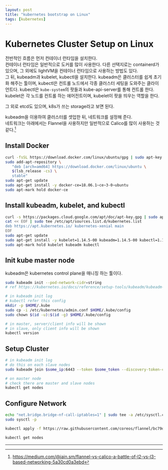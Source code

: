 ```yaml
---
layout: post
title: "kubernetes bootstrap on Linux"
tags: [kubernetes]
---
```

# Kubernetes Cluster Setup on Linux

전반적인 흐름은 먼저 컨테이너 런타임을 설치한다.  
컨테이너 런타임은 일반적으로 도커를 많이 사용한다. 다른 선택지로는 containerd가 있으며, 그 외에도 lightVM을 컨테이너 런타임으로 사용하는 방법도 있다.  
그 뒤, kubeadm과 kubelet, kubectl을 설치한다.
kubeadm은 클러스터를 쉽게 초기화 해주는 툴이며, kubectl은 컨트롤 노드에서 각종 클러스터 세팅을 도와주는 클라이언트다.
kubectl은 `kube-system`의 팟들과 kube-api-server를 통해 컨트롤 한다.  
kubelet은 각 노드를 컨트롤 하는 에어전트이며, kubelet이 팟을 띄우는 역할을 한다.  

그 외로 etcd도 있으며, k8s가 쓰는 storage라고 보면 된다.  

kubeadm을 이용하여 클러스터를 셋업한 뒤, 네트워크를 설정해 준다.  
네트워크는 아래에서는 Flannel을 사용하지만 일반적으로 Calico를 많이 사용하는 것 같다.[^1]

## Install Docker
```bash
curl -fsSL https://download.docker.com/linux/ubuntu/gpg | sudo apt-key add -
sudo add-apt-repository \
   "deb [arch=amd64] https://download.docker.com/linux/ubuntu \
   $(lsb_release -cs) \
   stable"
sudo apt-get update
sudo apt-get install -y docker-ce=18.06.1~ce~3-0~ubuntu
sudo apt-mark hold docker-ce
```

## Install kubeadm, kubelet, and kubectl

```bash
curl -s https://packages.cloud.google.com/apt/doc/apt-key.gpg | sudo apt-key add -
cat << EOF | sudo tee /etc/apt/sources.list.d/kubernetes.list
deb https://apt.kubernetes.io/ kubernetes-xenial main
EOF
sudo apt-get update
sudo apt-get install -y kubelet=1.14.5-00 kubeadm=1.14.5-00 kubectl=1.14.5-00
sudo apt-mark hold kubelet kubeadm kubectl
```
## Init kube master node 

kubeadm은 kubernetes control plane을 매니징 하는 툴이다.

```bash
sudo kubeadm init --pod-network-cidr=string
# ref https://kubernetes.io/docs/reference/setup-tools/kubeadm/kubeadm-init/

# in kubeadm init log
# kubectl refer this config
mkdir -p $HOME/.kube
sudo cp -i /etc/kubernetes/admin.conf $HOME/.kube/config
sudo chown $(id -u):$(id -g) $HOME/.kube/config

# in master, server/client info will be shown
# in slave, only client info will be shown
kubectl version
```

## Setup Cluster
```bash
# in kubeadm init log
# do this on each slave nodes
sudo kubeadm join $some_ip:6443 --token $some_token --discovery-token-ca-cert-hash $some_hash

# on master node
# check there are master and slave nodes
kubectl get nodes
```
## Configure Network
```bash
echo "net.bridge.bridge-nf-call-iptables=1" | sudo tee -a /etc/sysctl.conf
sudo sysctl -p

kubectl apply -f https://raw.githubusercontent.com/coreos/flannel/bc79dd1505b0c8681ece4de4c0d86c5cd2643275/Documentation/kube-flannel.yml

kubectl get nodes
```

---

[^1]: https://medium.com/@jain.sm/flannel-vs-calico-a-battle-of-l2-vs-l3-based-networking-5a30cd0a3ebd